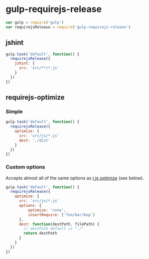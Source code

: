# gulp-requirejs-release

```js
var gulp = require('gulp')
var requirejsRelease = require('gulp-requirejs-release')
```

## jshint

```js
gulp.task('default', function() {
  requirejsRelease({
    jshint: {
      src: 'src/**/*.js'
    }
  })
})
```

## requirejs-optimize

### Simple

```js
gulp.task('default', function() {
  requirejsRelease({
    optimize: {
      src: 'src/js/*.js'
      dest: './dist'
    }
  })
})
```

### Custom options

Accepts almost all of the same options as [r.js optimize](https://github.com/requirejs/r.js/blob/master/build/example.build.js) (see below).

```js
gulp.task('default', function() {
  requirejsRelease({
    optimize: {
      src: 'src/js/*.js'
      options: {
          optimize: 'none',
          insertRequire: ['foo/bar/bop']
      },
      dest: function(destPath, filePath) {
        // destPath default is "./"
        return destPath
      }
    }
  })
})
```